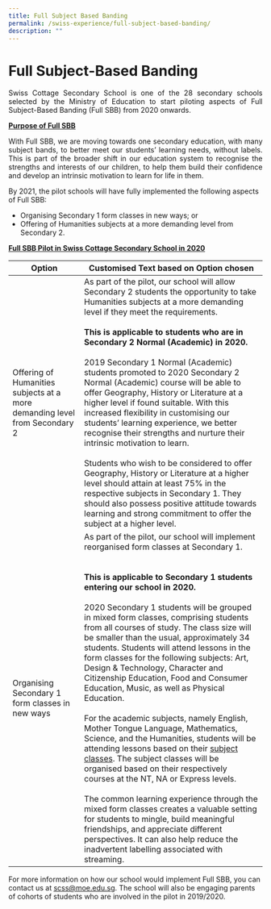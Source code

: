 ```yaml
---
title: Full Subject Based Banding
permalink: /swiss-experience/full-subject-based-banding/
description: ""
---
```

# Full Subject-Based Banding

<p style="text-align: justify;">Swiss Cottage Secondary School is one of the 28 secondary schools selected by the Ministry of Education to start piloting aspects of Full Subject-Based Banding (Full SBB) from 2020 onwards.</p>

<b><u>Purpose of Full SBB</u></b>

<p style="text-align: justify;">With Full SBB, we are moving towards one secondary education, with many subject bands, to better meet our students’ learning needs, without labels. This is part of the broader shift in our education system to recognise the strengths and interests of our children, to help them build their confidence and develop an intrinsic motivation to learn for life in them.</p>

By 2021, the pilot schools will have fully implemented the following aspects of Full SBB:

*   Organising Secondary 1 form classes in new ways; or
*   Offering of Humanities subjects at a more demanding level from Secondary 2.

<b><u>Full SBB Pilot in Swiss Cottage Secondary School in 2020</u></b>

| Option       | Customised Text based on Option chosen        |
|--------------------|-------------------------|
| Offering of Humanities subjects at a more demanding level from Secondary 2 | As part of the pilot, our school will allow Secondary 2 students the opportunity to take Humanities subjects at a more demanding level if they meet the requirements.<br> <br><b>This is applicable to students who are in Secondary 2 Normal (Academic) in 2020.</b><br> <br>2019 Secondary 1 Normal (Academic) students promoted to 2020 Secondary 2 Normal (Academic) course will be able to offer Geography, History or Literature at a higher level if found suitable. With this increased flexibility in customising our students’ learning experience, we better recognise their strengths and nurture their intrinsic motivation to learn.<br> <br>Students who wish to be considered to offer Geography, History or Literature at a higher level should attain at least 75% in the respective subjects in Secondary 1.  They should also possess positive attitude towards learning and strong commitment to offer the subject at a higher level.<br>                                                                                                                                                                                                                       |
| Organising Secondary 1 form classes in new ways                            | As part of the pilot, our school will implement reorganised form classes at Secondary 1.<br><br> <br><b>This is applicable to Secondary 1 students entering our school in 2020.</b><br> <br>2020 Secondary 1 students will be grouped in mixed form classes, comprising students from all courses of study. The class size will be smaller than the usual, approximately 34 students.  Students will attend lessons in the form classes for the following subjects: Art, Design & Technology, Character and Citizenship Education, Food and Consumer Education, Music, as well as Physical Education.<br> <br>For the academic subjects, namely English, Mother Tongue Language, Mathematics, Science, and the Humanities, students will be attending lessons based on their <u>subject classes</u>.  The subject classes will be organised based on their respectively courses at the NT, NA or Express levels.<br> <br>The common learning experience through the mixed form classes creates a valuable setting for students to mingle, build meaningful friendships, and appreciate different perspectives. It can also help reduce the inadvertent labelling associated with streaming. |

For more information on how our school would implement Full SBB, you can contact us at <u>scss@moe.edu.sg</u>. The school will also be engaging parents of cohorts of students who are involved in the pilot in 2019/2020.